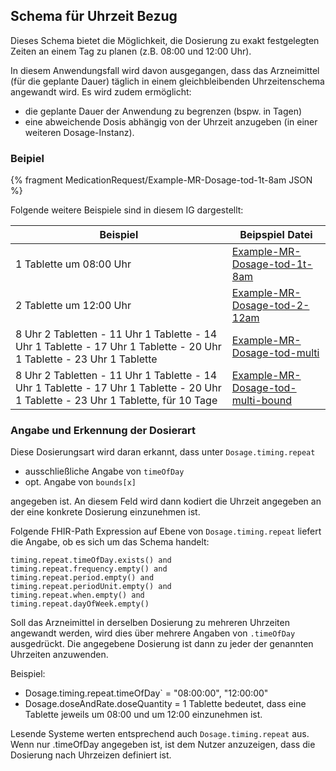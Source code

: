 ## Schema für Uhrzeit Bezug

Dieses Schema bietet die Möglichkeit, die Dosierung zu exakt festgelegten Zeiten an einem Tag zu planen (z.B. 08:00 und 12:00 Uhr).

In diesem Anwendungsfall wird davon ausgegangen, dass das Arzneimittel (für die geplante Dauer) täglich in einem gleichbleibenden Uhrzeitenschema angewandt wird. Es wird zudem ermöglicht:

- die geplante Dauer der Anwendung zu begrenzen (bspw. in Tagen)
- eine abweichende Dosis abhängig von der Uhrzeit anzugeben (in einer weiteren Dosage-Instanz).

### Beipiel

{% fragment MedicationRequest/Example-MR-Dosage-tod-1t-8am JSON %}

Folgende weitere Beispiele sind in diesem IG dargestellt:

| Beispiel    | Beipspiel Datei |
| -------- | ------- |
| 1 Tablette um 08:00 Uhr | [Example-MR-Dosage-tod-1t-8am](./MedicationRequest-Example-MR-Dosage-tod-1t-8am.html)    |
| 2 Tablette um 12:00 Uhr | [Example-MR-Dosage-tod-2-12am](./MedicationRequest-Example-MR-Dosage-tod-2-12am.html)     |
| 8 Uhr 2 Tabletten - 11 Uhr 1 Tablette - 14 Uhr 1 Tablette - 17 Uhr 1 Tablette - 20 Uhr 1 Tablette - 23 Uhr 1 Tablette    | [Example-MR-Dosage-tod-multi](./MedicationRequest-Example-MR-Dosage-tod-multi.html)    |
| 8 Uhr 2 Tabletten - 11 Uhr 1 Tablette - 14 Uhr 1 Tablette - 17 Uhr 1 Tablette - 20 Uhr 1 Tablette - 23 Uhr 1 Tablette, für 10 Tage    | [Example-MR-Dosage-tod-multi-bound](./MedicationRequest-Example-MR-Dosage-tod-multi-bound.html)    |

### Angabe und Erkennung der Dosierart

Diese Dosierungsart wird daran erkannt, dass unter `Dosage.timing.repeat`

- ausschließliche Angabe von `timeOfDay`
- opt. Angabe von `bounds[x]`

angegeben ist. An diesem Feld wird dann kodiert die Uhrzeit angegeben an der eine konkrete Dosierung einzunehmen ist.

Folgende FHIR-Path Expression auf Ebene von `Dosage.timing.repeat` liefert die Angabe, ob es sich um das Schema handelt: 

```
timing.repeat.timeOfDay.exists() and
timing.repeat.frequency.empty() and
timing.repeat.period.empty() and
timing.repeat.periodUnit.empty() and
timing.repeat.when.empty() and
timing.repeat.dayOfWeek.empty()
```

Soll das Arzneimittel in derselben Dosierung zu mehreren Uhrzeiten angewandt werden, wird dies über mehrere Angaben von `.timeOfDay` ausgedrückt. Die angegebene Dosierung ist dann zu jeder der genannten Uhrzeiten anzuwenden.

Beispiel:
- Dosage.timing.repeat.timeOfDay` = "08:00:00", "12:00:00"
- Dosage.doseAndRate.doseQuantity = 1 Tablette
bedeutet, dass eine Tablette jeweils um 08:00 und um 12:00 einzunehmen ist.

Lesende Systeme werten entsprechend auch `Dosage.timing.repeat` aus. Wenn nur .timeOfDay angegeben ist, ist dem Nutzer anzuzeigen, dass die Dosierung nach Uhrzeizen definiert ist.

